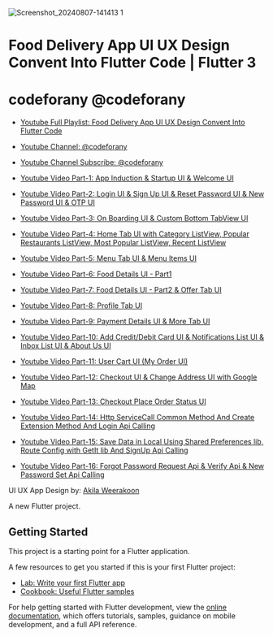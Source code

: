 ![Screenshot_20240807-141413 1](https://github.com/user-attachments/assets/46a68dcf-f896-4196-95e0-c8ef170e2de4)

# Food Delivery App UI UX Design Convent Into Flutter Code | Flutter 3

# codeforany @codeforany

- [Youtube Full Playlist: Food Delivery App UI UX Design Convent Into Flutter Code](https://www.youtube.com/playlist?list=PLzcRC7PA0xWQ2rYRGhSLjEvCXi3PS9J3N)
- [Youtube Channel: @codeforany](https://www.youtube.com/channel/UCdQTp9wRK5vAOlEQZf9PHSg)
- [Youtube Channel Subscribe: @codeforany](https://www.youtube.com/channel/UCdQTp9wRK5vAOlEQZf9PHSg?sub_confirmation=1)


- [Youtube Video Part-1: App Induction & Startup UI & Welcome UI ](https://youtu.be/z8NHvp4tbrQ)
- [Youtube Video Part-2: Login UI & Sign Up UI & Reset Password UI & New Password UI & OTP UI ](https://youtu.be/UYq7KGd15Cw)
- [Youtube Video Part-3: On Boarding UI & Custom Bottom TabView UI ](https://youtu.be/EaHkIxwYv_Y)
- [Youtube Video Part-4: Home Tab UI with Category ListView, Popular Restaurants ListView, Most Popular ListView, Recent ListView ](https://youtu.be/8tR-_-VLMb0)
- [Youtube Video Part-5: Menu Tab UI & Menu Items UI ](https://youtu.be/xhGsV4dzFGs)
- [Youtube Video Part-6: Food Details UI - Part1 ](https://youtu.be/apZ_l1MzziQ)
- [Youtube Video Part-7: Food Details UI - Part2 & Offer Tab UI ](https://youtu.be/GN7cM-O4iTk)
- [Youtube Video Part-8: Profile Tab UI ](https://youtu.be/uPRfs1-Xno4)
- [Youtube Video Part-9: Payment Details UI & More Tab UI ](https://youtu.be/ad3VEaQXGNw)
- [Youtube Video Part-10: Add Credit/Debit Card UI & Notifications List UI & Inbox List UI & About Us UI ](https://youtu.be/CsTGq9Deiu4)
- [Youtube Video Part-11: User Cart UI (My Order UI)](https://youtu.be/YXCKlV0xkHU)
- [Youtube Video Part-12: Checkout UI & Change Address UI with Google Map ](https://youtu.be/SgovU_BEFbE)
- [Youtube Video Part-13: Checkout Place Order Status UI ](https://youtu.be/awyq_sInKIw)

- [Youtube Video Part-14: Http ServiceCall Common Method And Create Extension Method And Login Api Calling](https://youtu.be/x0ELSN0YXI4)
- [Youtube Video Part-15: Save Data in Local Using Shared Preferences lib, Route Config with GetIt lib And SignUp Api Calling](https://youtu.be/Jy2Jd_bfFOA)
- [Youtube Video Part-16: Forgot Password Request Api & Verify Api & New Password Set Api Calling](https://youtu.be/Jw28xNvXWMw)


UI UX App Design by: [Akila Weerakoon](https://www.behance.net/gallery/108639283/Meal-Monkey-Food-delivery-iOS-mobile-application)

A new Flutter project.

## Getting Started

This project is a starting point for a Flutter application.

A few resources to get you started if this is your first Flutter project:

- [Lab: Write your first Flutter app](https://docs.flutter.dev/get-started/codelab)
- [Cookbook: Useful Flutter samples](https://docs.flutter.dev/cookbook)

For help getting started with Flutter development, view the
[online documentation](https://docs.flutter.dev/), which offers tutorials,
samples, guidance on mobile development, and a full API reference.
